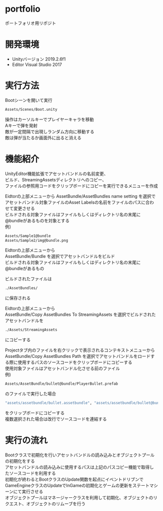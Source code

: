 # portfolio
ポートフォリオ用リポジト

# 開発環境
* Unityバージョン 2019.2.6f1
* Editor Visual Studio 2017

# 実行方法
Bootシーンを開いて実行  
```bash
Assets/Scenes/Boot.unity
```
操作はカーソルキーでプレイヤーキャラを移動  
Aキーで弾を発射  
敵が一定間隔で出現しランダム方向に移動する  
敵は弾が当たるか画面外に出ると消える  

# 機能紹介
UnityEditor機能拡張でアセットバンドルの名前変更、  
ビルド、StreamingAssetsディレクトリへのコピー、  
ファイルの参照用コードをクリップボードにコピーを実行できるメニューを作成

Eidtorの上部メニューから
AssetBundle/AssetBundles name setting を選択でアセットバンドル対象ファイルのAsset Labelsの名前をファイルのパスに合わせて変更させる  
ビルドされる対象ファイルはファイルもしくはディレクトリ名の末尾に@bundleがあるものを対象とする  
例）  
```bash
Assets/Sample1@bundle
Assets/Sample2/img@bundle.png
```

Eidtorの上部メニューから  
AssetBundle/Bundle を選択でアセットバンドルをビルド  
ビルドされる対象ファイルはファイルもしくはディレクトリ名の末尾に@bundleがあるもの  

ビルドされたファイルは  
```bash
./AssetBundles/
```
に保存される  

Eidtorの上部メニューから  
AssetBundle/Copy AssetBundles To StreamingAssets を選択でビルドされたアセットバンドルを  
```bash
./Assets/StreamingAssets
```
にコピーする  

Projectタブ内のファイルを右クリックで表示されるコンテキストメニューから  
AssetBundle/Copy AssetBundles Path を選択でアセットバンドルをロードする際に使用するパスのソースコードをクリップボードにコピーする  
使用対象ファイルはアセットバンドル化させる前のファイル  
例)  
```bash
Assets/AssetBundle/bullet@bundle/PlayerBullet.prefab
```
のファイルで実行した場合  
```bash
"assets/assetbundle/bullet.assetbundle", "assets/assetbundle/bullet@bundle/playerbullet.prefab",
```
をクリップボードにコピーする  
複数選択された場合は改行でソースコードを連結する  

# 実行の流れ 
Bootクラスで初期化を行いアセットバンドルの読み込みとオブジェクトプールの初期化をする  
アセットバンドルの読み込みに使用するパスは上記のパスコピー機能で取得したソースコードを利用する  
初期化が終わるとBootクラスのUpdate関数を起点にイベントドリブンで  
GameEngineクラスのUpdateでInGameの初期化とゲームの更新をステートマシーンにて実行させる  
オブジェクトプールはマネージャークラスを利用して初期化、オブジェクトのリクエスト、オブジェクトのリムーブを行う  
